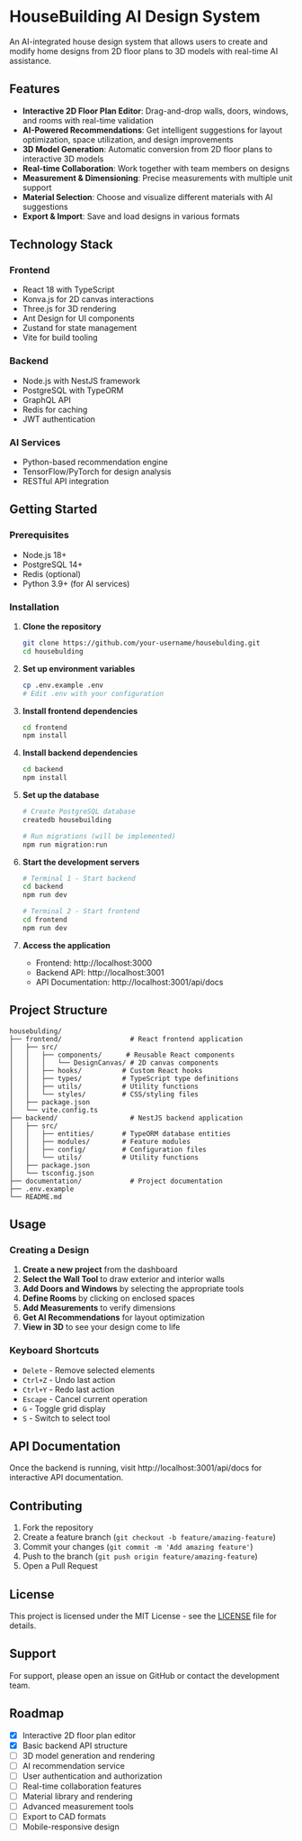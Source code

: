 # HouseBuilding AI Design System

An AI-integrated house design system that allows users to create and modify home designs from 2D floor plans to 3D models with real-time AI assistance.

## Features

- **Interactive 2D Floor Plan Editor**: Drag-and-drop walls, doors, windows, and rooms with real-time validation
- **AI-Powered Recommendations**: Get intelligent suggestions for layout optimization, space utilization, and design improvements
- **3D Model Generation**: Automatic conversion from 2D floor plans to interactive 3D models
- **Real-time Collaboration**: Work together with team members on designs
- **Measurement & Dimensioning**: Precise measurements with multiple unit support
- **Material Selection**: Choose and visualize different materials with AI suggestions
- **Export & Import**: Save and load designs in various formats

## Technology Stack

### Frontend
- React 18 with TypeScript
- Konva.js for 2D canvas interactions
- Three.js for 3D rendering
- Ant Design for UI components
- Zustand for state management
- Vite for build tooling

### Backend
- Node.js with NestJS framework
- PostgreSQL with TypeORM
- GraphQL API
- Redis for caching
- JWT authentication

### AI Services
- Python-based recommendation engine
- TensorFlow/PyTorch for design analysis
- RESTful API integration

## Getting Started

### Prerequisites
- Node.js 18+
- PostgreSQL 14+
- Redis (optional)
- Python 3.9+ (for AI services)

### Installation

1. **Clone the repository**
   ```bash
   git clone https://github.com/your-username/housebulding.git
   cd housebulding
   ```

2. **Set up environment variables**
   ```bash
   cp .env.example .env
   # Edit .env with your configuration
   ```

3. **Install frontend dependencies**
   ```bash
   cd frontend
   npm install
   ```

4. **Install backend dependencies**
   ```bash
   cd backend
   npm install
   ```

5. **Set up the database**
   ```bash
   # Create PostgreSQL database
   createdb housebuilding

   # Run migrations (will be implemented)
   npm run migration:run
   ```

6. **Start the development servers**
   ```bash
   # Terminal 1 - Start backend
   cd backend
   npm run dev

   # Terminal 2 - Start frontend
   cd frontend
   npm run dev
   ```

7. **Access the application**
   - Frontend: http://localhost:3000
   - Backend API: http://localhost:3001
   - API Documentation: http://localhost:3001/api/docs

## Project Structure

```
housebulding/
├── frontend/                 # React frontend application
│   ├── src/
│   │   ├── components/      # Reusable React components
│   │   │   └── DesignCanvas/ # 2D canvas components
│   │   ├── hooks/          # Custom React hooks
│   │   ├── types/          # TypeScript type definitions
│   │   ├── utils/          # Utility functions
│   │   └── styles/         # CSS/styling files
│   ├── package.json
│   └── vite.config.ts
├── backend/                  # NestJS backend application
│   ├── src/
│   │   ├── entities/       # TypeORM database entities
│   │   ├── modules/        # Feature modules
│   │   ├── config/         # Configuration files
│   │   └── utils/          # Utility functions
│   ├── package.json
│   └── tsconfig.json
├── documentation/            # Project documentation
├── .env.example
└── README.md
```

## Usage

### Creating a Design

1. **Create a new project** from the dashboard
2. **Select the Wall Tool** to draw exterior and interior walls
3. **Add Doors and Windows** by selecting the appropriate tools
4. **Define Rooms** by clicking on enclosed spaces
5. **Add Measurements** to verify dimensions
6. **Get AI Recommendations** for layout optimization
7. **View in 3D** to see your design come to life

### Keyboard Shortcuts

- `Delete` - Remove selected elements
- `Ctrl+Z` - Undo last action
- `Ctrl+Y` - Redo last action
- `Escape` - Cancel current operation
- `G` - Toggle grid display
- `S` - Switch to select tool

## API Documentation

Once the backend is running, visit http://localhost:3001/api/docs for interactive API documentation.

## Contributing

1. Fork the repository
2. Create a feature branch (`git checkout -b feature/amazing-feature`)
3. Commit your changes (`git commit -m 'Add amazing feature'`)
4. Push to the branch (`git push origin feature/amazing-feature`)
5. Open a Pull Request

## License

This project is licensed under the MIT License - see the [LICENSE](LICENSE) file for details.

## Support

For support, please open an issue on GitHub or contact the development team.

## Roadmap

- [x] Interactive 2D floor plan editor
- [x] Basic backend API structure
- [ ] 3D model generation and rendering
- [ ] AI recommendation service
- [ ] User authentication and authorization
- [ ] Real-time collaboration features
- [ ] Material library and rendering
- [ ] Advanced measurement tools
- [ ] Export to CAD formats
- [ ] Mobile-responsive design